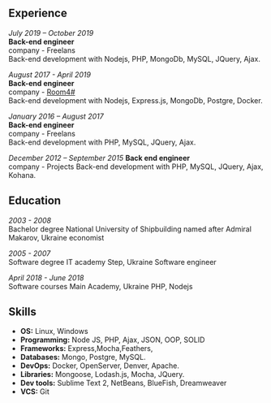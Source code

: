 ## Experience

*July 2019 – October 2019*  
**Back-end engineer**  
company - Freelans  
Back-end development with Nodejs, PHP, MongoDb, MySQL, JQuery, Ajax.

*August 2017 - April 2019*  
**Back-end engineer**  
company - [Room4#](https://jobs.dou.ua/companies/room4/)  
Back-end development with Nodejs, Express.js, MongoDb, Postgre, Docker.

*January 2016 – August 2017*  
**Back-end engineer**  
company - Freelans  
Back-end development with PHP, MySQL, JQuery, Ajax.

*December 2012 – September 2015* 
**Back end engineer**  
company - Projects
Back-end development with PHP, MySQL, JQuery, Ajax, Kohana.

## Education  

*2003 - 2008*  
Bachelor degree National University of Shipbuilding named after Admiral Makarov, Ukraine economist

*2005 - 2007*  
Software degree IT academy Step, Ukraine Software engineer

*April 2018 - June 2018*  
Software courses Main Academy, Ukraine PHP, Nodejs

## Skills

* **OS:** Linux, Windows
* **Programming:** Node JS, PHP, Ajax, JSON, OOP, SOLID
* **Frameworks:** Express,Mocha,Feathers,
* **Databases:** Mongo, Postgre, MySQL.
* **DevOps:** Docker, OpenServer, Denver, Apache.
* **Libraries:** Mongoose, Lodash.js, Mocha, JQuery.
* **Dev tools:** Sublime Text 2, NetBeans, BlueFish, Dreamweaver
* **VCS:** Git
